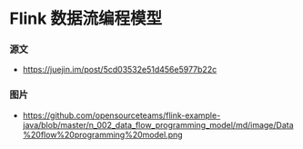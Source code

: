 # Flink 数据流编程模型

### 源文
- https://juejin.im/post/5cd03532e51d456e5977b22c

### 图片
- https://github.com/opensourceteams/flink-example-java/blob/master/n_002_data_flow_programming_model/md/image/Data%20flow%20programming%20model.png